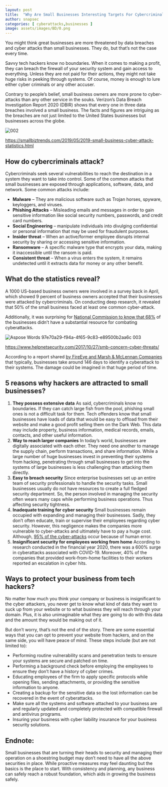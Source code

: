```yaml
---
layout: post
title:  "Why Are Small Businesses Interesting Targets For Cybercriminals"
author: snapsec
categories: [ cyberattacks,businesses ]
image: assets/images/BD/0.png
---
```




You might think great businesses are more threatened by data breaches and cyber attacks than small businesses. They do, but that’s not the case every time.

Savvy tech hackers know no boundaries. When it comes to making a profit, they can breach the firewall of your security system and gain access to everything. Unless they are not paid for their actions, they might not take huge risks in peeking through systems. Of course, money is enough to lure either cyber criminals or any other accuser.

Contrary to people’s belief, small business owners are more prone to cyber-attacks than any other service in the souks. Verizon’s Data Breach Investigation Report 2020 (DBIR) shows that every one in three data breaches involved a small business. The facts and figures are intriguing as the breaches are not just limited to the United States businesses but businesses across the globe.


![002](https://user-images.githubusercontent.com/88488902/197681864-bc3d85ee-b376-4594-8d57-cd0a9e3ab8cf.png)


<https://smallbiztrends.com/2019/05/2019-small-business-cyber-attack-statistics.html> 
## **How do cybercriminals attack?** 
Cybercriminals seek several vulnerabilities to reach the destination in a system they want to take into control. Some of the common attacks that small businesses are exposed through applications, software, data, and network. Some common attacks include:

- **Malware** – They are malicious software such as Trojan horses, spyware, keyloggers, and viruses.
- **Phishing Attacks** – Misleading emails and messages in order to gain sensitive information like social security numbers, passwords, and credit card numbers. 
- **Social Engineering** – manipulate individuals into divulging confidential or personal information that may be used for fraudulent purposes.
- **Insider threat** – When an active/former employee disrupts internal security by sharing or accessing sensitive information. 
- **Ransomware** – A specific malware type that encrypts your data, making it inaccessible until the ransom is paid. 
- **Consistent threat** – When a virus enters the system, it remains undetected until it extracts data for money or any other benefit.
## **What do the statistics reveal?** 
A 1000 US-based business owners were involved in a survey back in April, which showed 9 percent of business owners accepted that their businesses were attacked by cybercriminals. On conducting deep research, it revealed that 50% of the small business faced at least one common cyber-attack. 

Additionally, it was surprising for [National Commission to know that 68%](https://www.nationwide.com/business/solutions-center/cybersecurity/train-employees#:~:text=Methodology-,Nationwide%20commissioned%20Edelman%20Intelligence%20to%20conduct%20a%2020%2Dminute%2C%20online,partial%20owner%20of%20their%20business.) of the businesses didn’t have a substantial resource for combating cyberattacks. 


![Aspose Words 97e70a29-f94a-4f65-9c83-e89500b2aa6c 003](https://user-images.githubusercontent.com/88488902/197681781-545d2d65-2b29-425d-af9f-395a6e27fbd6.jpeg)


<https://www.helpnetsecurity.com/2017/10/27/smb-concern-cyber-threats/> 

According to a report shared [by FireEye and Marsh & McLennan Companies](https://www.cnbc.com/2017/10/13/local-businesses-a-target-for-next-cyberattacks.html) that typically, businesses take around 146 days to identify a cyberattack to their systems. The damage could be imagined in that huge period of time.  

## **5 reasons why hackers are attracted to small businesses?** 
1.  **They possess extensive data** 
As said, cybercriminals know no boundaries. If they can catch large fish from the pool, phishing small ones is not a difficult task for them. Tech offenders know that small businesses have loads of data that would be easy to offload from their website and make a good profit selling them on the Dark Web. This data may include property, business information, medical records, emails, contacts, and other useful information.
1.  **Way to reach larger companies** 
In today’s world, businesses are digitally associated with each other. They need one another to manage the supply chain, perform transactions, and share information. While a large number of huge businesses invest in preventing their systems from hacking, penetrating through small businesses to get into the systems of large businesses is less challenging than attacking them directly. 
1.  **Easy to breach security** 
Since enterprise businesses set up an entire team of security professionals to handle the security tasks. Small businesses usually do not have resources to create a full fledged security department. So, the person involved in managing the security often wears many caps while performing business operations. Thus affecting security tightness.
1. **Inadequate training for cyber security**
Small businesses remain occupied with expanding and managing their businesses. Sadly, they don’t often educate, train or supervise their employees regarding cyber security. 
However, this negligence makes the companies more vulnerable to cyber-attacks and ultimately have to pay a huge cost. Although, [95% of the cyber-attacks](v) occur because of human error. 
1. **Insignificant security for employees working from home** 
According to research conducted in the financial year 2020, there was a 600% surge in cyberattacks associated with COVID-19. Moreover, 40% of the companies that provided work-from-home facilities to their workers reported an escalation in cyber hits. 
## **Ways to protect your business from tech hackers?** 
No matter how much you think your company or business is insignificant to the cyber attackers, you never get to know what kind of data they want to suck up from your website or to what business they will reach through your domain. Plus, it is also unimaginable what they are going to do with this data and the amount they would be making out of it. 

But don’t worry, that’s not the end of the story. There are some essential ways that you can opt to prevent your website from hackers, and on the same side, you will have peace of mind. These steps include (but are not limited to):

- Performing routine vulnerability scans and penetration tests to ensure your systems are secure and patched on time. 
- Performing a background check before employing the employees to ensure they don’t have a history of cyber crimes.
- Educating employees of the firm to apply specific protocols while opening files, sending attachments, or providing the sensitive information to anyone.
- Creating a backup for the sensitive data so the lost information can be recovered in the event of cyberattacks. 
- Make sure all the systems and software attached to your business are  and regularly updated and completely protected with compatible firewall and antivirus programs.  
- Insuring your business with cyber liability insurance for your business security solutions. 
## **Endnote:** 
Small businesses that are turning their heads to security and managing their operation on a shoestring budget may don’t need to have all the above securities in place. While proactive measures may feel daunting but the basics is the place to start. With consistency and planning, any business can safely reach a robust foundation, which aids in growing the business safely. 
